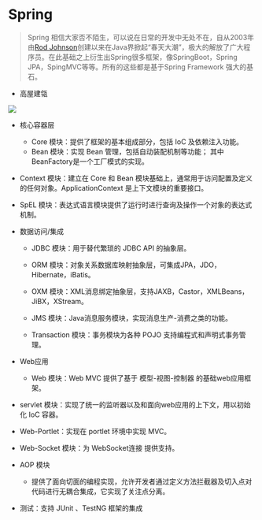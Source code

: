 # Spring

> Spring 相信大家否不陌生，可以说在日常的开发中无处不在，自从2003年由[Rod Johnson](https://baike.baidu.com/item/Rod%20Johnson/1423612?fr=aladdin)创建以来在Java界掀起“春天大潮”，极大的解放了广大程序员。在此基础之上衍生出Spring很多框架，像SpringBoot，Spring JPA，SpingMVC等等。所有的这些都是基于Spring Framework 强大的基石。

* 高屋建瓴

![](http://wiki.jikexueyuan.com/project/spring/images/arch1.png)
  
* 核心容器层
  * Core 模块：提供了框架的基本组成部分，包括 IoC 及依赖注入功能。
  * Bean 模块：实现 Bean 管理，包括自动装配机制等功能； 其中BeanFactory是一个工厂模式的实现。

 * Context 模块：建立在 Core 和 Bean 模块基础上，通常用于访问配置及定义的任何对象。ApplicationContext 是上下文模块的重要接口。

 * SpEL 模块：表达式语言模块提供了运行时进行查询及操作一个对象的表达式机制。

* 数据访问/集成
	* JDBC 模块：用于替代繁琐的 JDBC API 的抽象层。

	* ORM 模块：对象关系数据库映射抽象层，可集成JPA，JDO，Hibernate，iBatis。

    * OXM 模块：XML消息绑定抽象层，支持JAXB，Castor，XMLBeans，JiBX，XStream。

   * JMS 模块：Java消息服务模块，实现消息生产-消费之类的功能。

  * Transaction 模块：事务模块为各种 POJO 支持编程式和声明式事务管理。

* Web应用
  * Web 模块：Web MVC 提供了基于 模型-视图-控制器 的基础web应用框架。

 * servlet 模块：实现了统一的监听器以及和面向web应用的上下文，用以初始化 IoC 容器。
  * Web-Portlet：实现在 portlet 环境中实现 MVC。

  * Web-Socket 模块：为 WebSocket连接 提供支持。
* AOP 模块

  * 提供了面向切面的编程实现，允许开发者通过定义方法拦截器及切入点对代码进行无耦合集成，它实现了关注点分离。

* 测试：支持 JUnit 、TestNG 框架的集成  